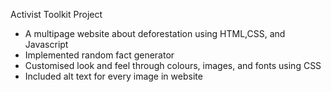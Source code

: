 Activist Toolkit Project

- A multipage website about deforestation using HTML,CSS, and Javascript
- Implemented random fact generator
- Customised look and feel through colours, images, and fonts using CSS
- Included alt text for every image in website
